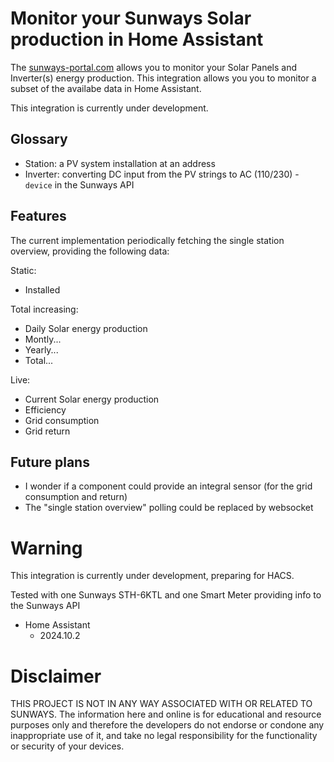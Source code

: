 # Monitor your Sunways Solar production in Home Assistant

The [sunways-portal.com](https://sunways-portal.com) allows you to monitor your Solar Panels and Inverter(s) energy production. This integration allows you you to monitor a subset of the availabe data in Home Assistant.

This integration is currently under development.

## Glossary

- Station: a PV system installation at an address
- Inverter: converting DC input from the PV strings to AC (110/230) - `device` in the Sunways API

## Features

The current implementation periodically fetching the single station overview, providing the following data:

Static:
- Installed

Total increasing:
- Daily Solar energy production
- Montly...
- Yearly...
- Total...

Live:
- Current Solar energy production
- Efficiency
- Grid consumption
- Grid return


## Future plans

- I wonder if a component could provide an integral sensor (for the grid consumption and return)
- The "single station overview" polling could be replaced by websocket


# Warning
This integration is currently under development, preparing for HACS.

Tested with one Sunways STH-6KTL and one Smart Meter providing info to the Sunways API

- Home Assistant 
    - 2024.10.2

# Disclaimer
THIS PROJECT IS NOT IN ANY WAY ASSOCIATED WITH OR RELATED TO SUNWAYS. The information here and online is for educational and resource purposes only and therefore the developers do not endorse or condone any inappropriate use of it, and take no legal responsibility for the functionality or security of your devices.

